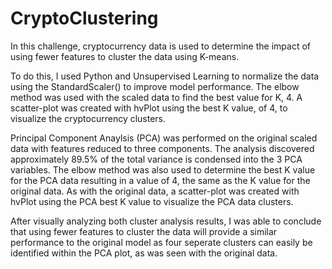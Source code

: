 # CryptoClustering
In this challenge, cryptocurrency data is used to determine the impact of using fewer features to cluster the data using K-means.

To do this, I used Python and Unsupervised Learning to normalize the data using the StandardScaler() to improve model performance. The elbow method was used with the scaled data to find the best value for K, 4. A scatter-plot was created with hvPlot using the best K value, of 4, to visualize the cryptocurrency clusters. 

Principal Component Anaylsis (PCA) was performed on the original scaled data with features reduced to three components. The analysis discovered approximately 89.5% of the total variance is condensed into the 3 PCA variables. The elbow method was also used to determine the best K value for the PCA data resulting in a value of 4, the same as the K value for the original data. As with the original data, a scatter-plot was created with hvPlot using the PCA best K value to visualize the PCA data clusters.

After visually analyzing both cluster analysis results, I was able to conclude that using fewer features to cluster the data will provide a similar performance to the original model as four seperate clusters can easily be identified within the PCA plot, as was seen with the original data.
